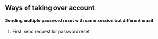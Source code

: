 ## Ways of taking over account

#### Sending multiple password reset with same session but different email

1. First, send request for password reset 

